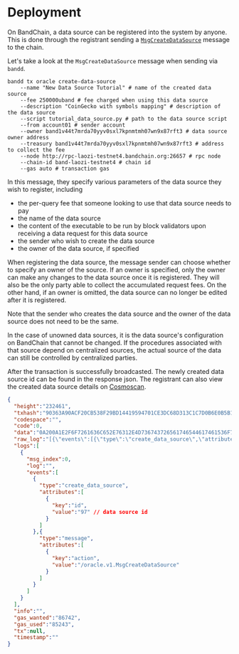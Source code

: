 <!--
order: 3
-->

# Deployment
On BandChain, a data source can be registered into the system by anyone. This is done through the registrant sending 
a [`MsgCreateDataSource`](/whitepaper/protocol-messages.html#msgcreatedatasource) message to the chain. 

Let's take a look at the `MsgCreateDataSource` message when sending via `bandd`.
```shell
bandd tx oracle create-data-source 
    --name "New Data Source Tutorial" # name of the created data source
    --fee 250000uband # fee charged when using this data source
    --description "CoinGecko with symbols mapping" # description of the data source
    --script tutorial_data_source.py # path to the data source script 
    --from account01 # sender account
    --owner band1v44t7mrda70yyv0sxl7kpnmtmh07wn9x87rft3 # data source owner address
    --treasury band1v44t7mrda70yyv0sxl7kpnmtmh07wn9x87rft3 # address to collect the fee
    --node http://rpc-laozi-testnet4.bandchain.org:26657 # rpc node
    --chain-id band-laozi-testnet4 # chain id
    --gas auto # transaction gas
```

In this message, they specify various parameters of the data source they wish to register, including
- the per-query fee that someone looking to use that data source needs to pay
- the name of the data source
- the content of the executable to be run by block validators upon receiving a data request for this data source
- the sender who wish to create the data source
- the owner of the data source, if specified
  
When registering the data source, the message sender can choose whether to specify an owner of the source. 
If an owner is specified, only the owner can make any changes to the data source once it is registered. 
They will also be the only party able to collect the accumulated request fees. On the other hand, if an owner is 
omitted, the data source can no longer be edited after it is registered. 

Note that the sender who creates the data source and the owner of the data source does not need to be the same.

In the case of unowned data sources, it is the data source's configuration on BandChain that cannot be changed. 
If the procedures associated with that source depend on centralized sources, the actual source of the data can still be 
controlled by centralized parties.

After the transaction is successfully broadcasted. The newly created data source id can be found in the response json.
The registrant can also view the created data source details on [Cosmoscan](https://cosmoscan.io/data-sources/).

```json
{
  "height":"232461",
  "txhash":"90363A90ACF20CB538F29BD14419594701CE3DC68D313C1C7D0B6E0B5B16DAA7",
  "codespace":"",
  "code":0,
  "data":"0A200A1E2F6F7261636C652E76312E4D736743726561746544617461536F75726365",
  "raw_log":"[{\"events\":[{\"type\":\"create_data_source\",\"attributes\":[{\"key\":\"id\",\"value\":\"97\"}]},{\"type\":\"message\",\"attributes\":[{\"key\":\"action\",\"value\":\"/oracle.v1.MsgCreateDataSource\"}]}]}]",
  "logs":[
    {
      "msg_index":0,
      "log":"",
      "events":[
        {
          "type":"create_data_source",
          "attributes":[
            {
              "key":"id",
              "value":"97" // data source id
            }
          ]
        },{
          "type":"message",
          "attributes":[
            {
              "key":"action",
              "value":"/oracle.v1.MsgCreateDataSource"
            }
          ]
        }
      ]
    }
  ],
  "info":"",
  "gas_wanted":"86742",
  "gas_used":"85243",
  "tx":null,
  "timestamp":""
}
```
